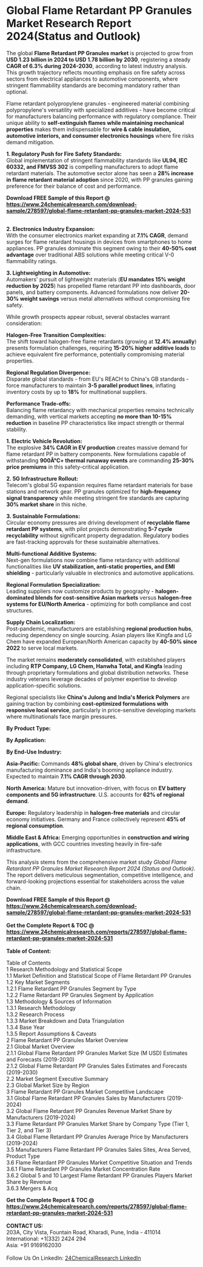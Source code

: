 <h1>Global Flame Retardant PP Granules Market Research Report 2024(Status and Outlook)</h1><p>The global <strong>Flame Retardant PP Granules market</strong> is projected to grow from <strong>USD 1.23 billion in 2024 to USD 1.78 billion by 2030</strong>, registering a steady <strong>CAGR of 6.3% during 2024-2030</strong>, according to latest industry analysis. This growth trajectory reflects mounting emphasis on fire safety across sectors from electrical appliances to automotive components, where stringent flammability standards are becoming mandatory rather than optional.</p><p>Flame retardant polypropylene granules - engineered material combining polypropylene's versatility with specialized additives - have become critical for manufacturers balancing performance with regulatory compliance. Their unique ability to <strong>self-extinguish flames while maintaining mechanical properties</strong> makes them indispensable for <strong>wire &amp; cable insulation, automotive interiors, and consumer electronics housings</strong> where fire risks demand mitigation.</p><p><strong>1. Regulatory Push for Fire Safety Standards:</strong><br>
Global implementation of stringent flammability standards like <strong>UL94, IEC 60332, and FMVSS 302</strong> is compelling manufacturers to adopt flame retardant materials. The automotive sector alone has seen a <strong>28% increase in flame retardant material adoption</strong> since 2020, with PP granules gaining preference for their balance of cost and performance.</p><div><b>Download FREE Sample of this Report @ 
            <a href="https://www.24chemicalresearch.com/download-sample/278597/global-flame-retardant-pp-granules-market-2024-531">
            https://www.24chemicalresearch.com/download-sample/278597/global-flame-retardant-pp-granules-market-2024-531</a></b></div><br><p><strong>2. Electronics Industry Expansion:</strong><br>
With the consumer electronics market expanding at <strong>7.1% CAGR</strong>, demand surges for flame retardant housings in devices from smartphones to home appliances. PP granules dominate this segment owing to their <strong>40-50% cost advantage</strong> over traditional ABS solutions while meeting critical V-0 flammability ratings.</p><p><strong>3. Lightweighting in Automotive:</strong><br>
Automakers' pursuit of lightweight materials (<strong>EU mandates 15% weight reduction by 2025</strong>) has propelled flame retardant PP into dashboards, door panels, and battery components. Advanced formulations now deliver <strong>20-30% weight savings</strong> versus metal alternatives without compromising fire safety.</p><p>While growth prospects appear robust, several obstacles warrant consideration:</p><p><strong>Halogen-Free Transition Complexities:</strong><br>
	The shift toward halogen-free flame retardants (growing at <strong>12.4% annually</strong>) presents formulation challenges, requiring <strong>15-20% higher additive loads</strong> to achieve equivalent fire performance, potentially compromising material properties.</p><p><strong>Regional Regulation Divergence:</strong><br>
	Disparate global standards - from EU's REACH to China's GB standards - force manufacturers to maintain <strong>3-5 parallel product lines</strong>, inflating inventory costs by up to <strong>18%</strong> for multinational suppliers.</p><p><strong>Performance Trade-offs:</strong><br>
	Balancing flame retardancy with mechanical properties remains technically demanding, with vertical markets accepting <strong>no more than 10-15% reduction</strong> in baseline PP characteristics like impact strength or thermal stability.</p><p><strong>1. Electric Vehicle Revolution:</strong><br>
The explosive <strong>34% CAGR in EV production</strong> creates massive demand for flame retardant PP in battery components. New formulations capable of withstanding <strong>900Â°C+ thermal runaway events</strong> are commanding <strong>25-30% price premiums</strong> in this safety-critical application.</p><p><strong>2. 5G Infrastructure Rollout:</strong><br>
Telecom's global 5G expansion requires flame retardant materials for base stations and network gear. PP granules optimized for <strong>high-frequency signal transparency</strong> while meeting stringent fire standards are capturing <strong>30% market share</strong> in this niche.</p><p><strong>3. Sustainable Formulations:</strong><br>
Circular economy pressures are driving development of <strong>recyclable flame retardant PP systems</strong>, with pilot projects demonstrating <strong>5-7 cycle recyclability</strong> without significant property degradation. Regulatory bodies are fast-tracking approvals for these sustainable alternatives.</p><p><strong>Multi-functional Additive Systems:</strong><br>
	Next-gen formulations now combine flame retardancy with additional functionalities like <strong>UV stabilization, anti-static properties, and EMI shielding</strong> - particularly valuable in electronics and automotive applications.</p><p><strong>Regional Formulation Specialization:</strong><br>
	Leading suppliers now customize products by geography - <strong>halogen-dominated blends for cost-sensitive Asian markets</strong> versus <strong>halogen-free systems for EU/North America</strong> - optimizing for both compliance and cost structures.</p><p><strong>Supply Chain Localization:</strong><br>
	Post-pandemic, manufacturers are establishing <strong>regional production hubs</strong>, reducing dependency on single sourcing. Asian players like Kingfa and LG Chem have expanded European/North American capacity by <strong>40-50% since 2022</strong> to serve local markets.</p><p>The market remains <strong>moderately consolidated</strong>, with established players including <strong>RTP Company, LG Chem, Hanwha Total, and Kingfa</strong> leading through proprietary formulations and global distribution networks. These industry veterans leverage decades of polymer expertise to develop application-specific solutions.</p><p>Regional specialists like <strong>China's Julong and India's Merick Polymers</strong> are gaining traction by combining <strong>cost-optimized formulations with responsive local service</strong>, particularly in price-sensitive developing markets where multinationals face margin pressures.</p><p><strong>By Product Type:</strong></p><p><strong>By Application:</strong></p><p><strong>By End-Use Industry:</strong></p><p><strong>Asia-Pacific:</strong> Commands <strong>48% global share</strong>, driven by China's electronics manufacturing dominance and India's booming appliance industry. Expected to maintain <strong>7.1% CAGR through 2030</strong>.</p><p><strong>North America:</strong> Mature but innovation-driven, with focus on <strong>EV battery components and 5G infrastructure</strong>. U.S. accounts for <strong>62% of regional demand</strong>.</p><p><strong>Europe:</strong> Regulatory leadership in <strong>halogen-free materials</strong> and circular economy initiatives. Germany and France collectively represent <strong>45% of regional consumption</strong>.</p><p><strong>Middle East &amp; Africa:</strong> Emerging opportunities in <strong>construction and wiring applications</strong>, with GCC countries investing heavily in fire-safe infrastructure.</p><p>This analysis stems from the comprehensive market study <em>Global Flame Retardant PP Granules Market Research Report 2024 (Status and Outlook)</em>. The report delivers meticulous segmentation, competitive intelligence, and forward-looking projections essential for stakeholders across the value chain.</p><div><b>Download FREE Sample of this Report @ 
            <a href="https://www.24chemicalresearch.com/download-sample/278597/global-flame-retardant-pp-granules-market-2024-531">
            https://www.24chemicalresearch.com/download-sample/278597/global-flame-retardant-pp-granules-market-2024-531</a></b></div><br><div><b>Get the Complete Report & TOC @ 
            <a href="https://www.24chemicalresearch.com/reports/278597/global-flame-retardant-pp-granules-market-2024-531">
            https://www.24chemicalresearch.com/reports/278597/global-flame-retardant-pp-granules-market-2024-531</a></b></div><br>
            <b>Table of Content:</b><p>Table of Contents<br />
1 Research Methodology and Statistical Scope<br />
1.1 Market Definition and Statistical Scope of Flame Retardant PP Granules<br />
1.2 Key Market Segments<br />
1.2.1 Flame Retardant PP Granules Segment by Type<br />
1.2.2 Flame Retardant PP Granules Segment by Application<br />
1.3 Methodology & Sources of Information<br />
1.3.1 Research Methodology<br />
1.3.2 Research Process<br />
1.3.3 Market Breakdown and Data Triangulation<br />
1.3.4 Base Year<br />
1.3.5 Report Assumptions & Caveats<br />
2 Flame Retardant PP Granules Market Overview<br />
2.1 Global Market Overview<br />
2.1.1 Global Flame Retardant PP Granules Market Size (M USD) Estimates and Forecasts (2019-2030)<br />
2.1.2 Global Flame Retardant PP Granules Sales Estimates and Forecasts (2019-2030)<br />
2.2 Market Segment Executive Summary<br />
2.3 Global Market Size by Region<br />
3 Flame Retardant PP Granules Market Competitive Landscape<br />
3.1 Global Flame Retardant PP Granules Sales by Manufacturers (2019-2024)<br />
3.2 Global Flame Retardant PP Granules Revenue Market Share by Manufacturers (2019-2024)<br />
3.3 Flame Retardant PP Granules Market Share by Company Type (Tier 1, Tier 2, and Tier 3)<br />
3.4 Global Flame Retardant PP Granules Average Price by Manufacturers (2019-2024)<br />
3.5 Manufacturers Flame Retardant PP Granules Sales Sites, Area Served, Product Type<br />
3.6 Flame Retardant PP Granules Market Competitive Situation and Trends<br />
3.6.1 Flame Retardant PP Granules Market Concentration Rate<br />
3.6.2 Global 5 and 10 Largest Flame Retardant PP Granules Players Market Share by Revenue<br />
3.6.3 Mergers & Acq</p><div><b>Get the Complete Report & TOC @ 
            <a href="https://www.24chemicalresearch.com/reports/278597/global-flame-retardant-pp-granules-market-2024-531">
            https://www.24chemicalresearch.com/reports/278597/global-flame-retardant-pp-granules-market-2024-531</a></b></div><br><b>CONTACT US:</b><br>
            203A, City Vista, Fountain Road, Kharadi, Pune, India - 411014<br>
            International: +1(332) 2424 294<br>
            Asia: +91 9169162030 <br><br>
            Follow Us On LinkedIn: <a href="https://www.linkedin.com/company/24chemicalresearch/">24ChemicalResearch LinkedIn</a>